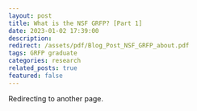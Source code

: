 ```yaml
---
layout: post
title: What is the NSF GRFP? [Part 1]
date: 2023-01-02 17:39:00
description: 
redirect: /assets/pdf/Blog_Post_NSF_GRFP_about.pdf
tags: GRFP graduate
categories: research
related_posts: true
featured: false
---
```


Redirecting to another page.
